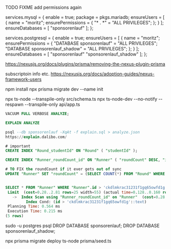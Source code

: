 
TODO FIXME add permissions again

services.mysql = {
  enable = true;
  package = pkgs.mariadb;
  ensureUsers = [
    {
      name = "moritz";
      ensurePermissions = {
        "* . *" = "ALL PRIVILEGES";
      };
    }
  ];
  ensureDatabases = [ "sponsorenlauf" ];
};

services.postgresql = {
  enable = true;
  ensureUsers = [
    {
      name = "moritz";
      ensurePermissions = {
        "DATABASE sponsorenlauf" = "ALL PRIVILEGES";
        "DATABASE sponsorenlauf_shadow" = "ALL PRIVILEGES";
      };
    }
  ];
  ensureDatabases = [ "sponsorenlauf" "sponsorenlauf_shadow" ];
};

https://nexusjs.org/docs/plugins/prisma/removing-the-nexus-plugin-prisma


subscriptoin info etc.
https://nexusjs.org/docs/adoption-guides/nexus-framework-users


npm install
npx prisma migrate dev --name init


npx ts-node --transpile-only src/schema.ts
npx ts-node-dev --no-notify --respawn --transpile-only api/app.ts


```sql
VACUUM FULL VERBOSE ANALYZE;

EXPLAIN ANALYZE 

psql --db sponsorenlauf -XqAt -f explain.sql > analyze.json
https://explain.dalibo.com/

# important
CREATE INDEX "Round_studentId" ON "Round" ( "studentId" );

CREATE INDEX "Runner_roundCount_id" ON "Runner" ( "roundCount" DESC, "id" ASC );

# TO FIX the roundCount if it ever gets out of sync
UPDATE "Runner" SET "roundCount" = (SELECT COUNT(*) FROM "Round" WHERE "studentId" = "Runner"."id") WHERE "roundCount" != (SELECT COUNT(*) FROM "Round" WHERE "studentId" = "Runner"."id");


SELECT * FROM "Runner" WHERE "Runner".id > 'ckdlmkrac31231f1gq65owfd1g' ORDER BY "Runner"."roundCount" DESC, "Runner".id ASC LIMIT 25;
 Limit  (cost=0.28..2.81 rows=25 width=55) (actual time=0.128..0.160 rows=25 loops=1)
   ->  Index Scan using "Runner_roundCount_id" on "Runner"  (cost=0.28..101.75 rows=999 width=55) (actual time=0.126..0.153 rows=25 loops=1)
         Index Cond: (id > 'ckdlmkrac31231f1gq65owfd1g'::text)
 Planning Time: 0.564 ms
 Execution Time: 0.215 ms
(5 rows)
```


sudo -u postgres psql
DROP DATABASE sponsorenlauf;
DROP DATABASE sponsorenlauf_shadow;

npx prisma migrate deploy
ts-node prisma/seed.ts